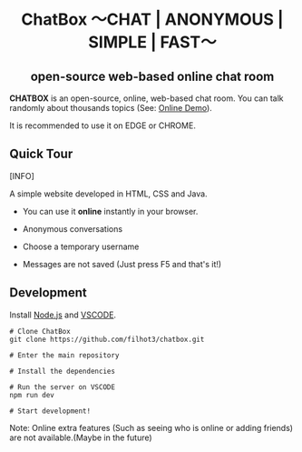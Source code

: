 <h1 align="center">ChatBox 〜CHAT | ANONYMOUS | SIMPLE | FAST〜</h1>

<h2 align="center">open-source web-based online chat room</h2>

**CHATBOX** is an open-source, online, web-based chat room. You can talk randomly
about thousands topics (See:
[Online Demo](https://www.youtube.com/watch?v=Guv1vRAKanY)).

It is recommended to use it on EDGE or CHROME.

<!-- tocstop -->

## Quick Tour

[INFO]

A simple website developed in HTML, CSS and Java.

- You can use it **online** instantly in your browser.

- Anonymous conversations

- Choose a temporary username

- Messages are not saved (Just press F5 and that's it!)

## Development

Install [Node.js](https://nodejs.org/en/) and
[VSCODE](https://code.visualstudio.com/Download).

```
# Clone ChatBox
git clone https://github.com/filhot3/chatbox.git

# Enter the main repository

# Install the dependencies

# Run the server on VSCODE
npm run dev

# Start development!
```

Note: Online extra features (Such as seeing who is online or adding friends) are not available.(Maybe in the future)
